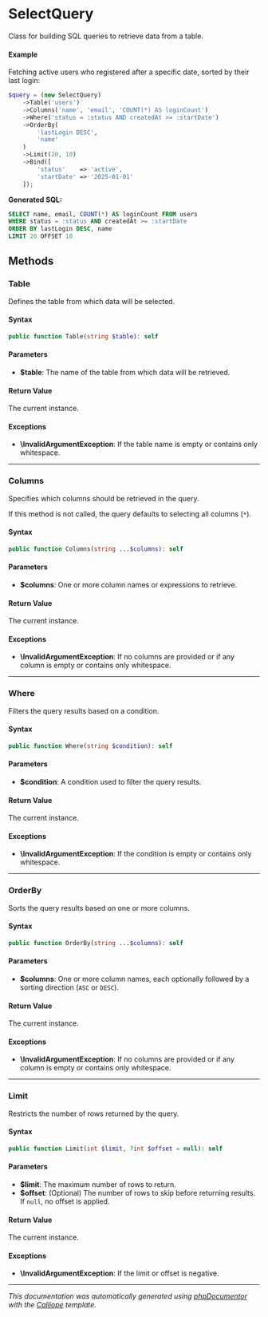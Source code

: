 # SelectQuery

Class for building SQL queries to retrieve data from a table.

#### Example

Fetching active users who registered after a specific date, sorted by their last login:

```php
$query = (new SelectQuery)
    ->Table('users')
    ->Columns('name', 'email', 'COUNT(*) AS loginCount')
    ->Where('status = :status AND createdAt >= :startDate')
    ->OrderBy(
        'lastLogin DESC',
        'name'
    )
    ->Limit(20, 10)
    ->Bind([
        'status'    => 'active',
        'startDate' => '2025-01-01'
    ]);
```

**Generated SQL:**
```sql
SELECT name, email, COUNT(*) AS loginCount FROM users
WHERE status = :status AND createdAt >= :startDate
ORDER BY lastLogin DESC, name
LIMIT 20 OFFSET 10
```

## Methods

### Table

Defines the table from which data will be selected.

#### Syntax

```php
public function Table(string $table): self
```

#### Parameters

- **$table**: The name of the table from which data will be retrieved.

#### Return Value

The current instance.

#### Exceptions

- **\InvalidArgumentException**: If the table name is empty or contains only whitespace.

---

### Columns

Specifies which columns should be retrieved in the query.

If this method is not called, the query defaults to selecting
all columns (`*`).

#### Syntax

```php
public function Columns(string ...$columns): self
```

#### Parameters

- **$columns**: One or more column names or expressions to retrieve.

#### Return Value

The current instance.

#### Exceptions

- **\InvalidArgumentException**: If no columns are provided or if any column is empty or contains only whitespace.

---

### Where

Filters the query results based on a condition.

#### Syntax

```php
public function Where(string $condition): self
```

#### Parameters

- **$condition**: A condition used to filter the query results.

#### Return Value

The current instance.

#### Exceptions

- **\InvalidArgumentException**: If the condition is empty or contains only whitespace.

---

### OrderBy

Sorts the query results based on one or more columns.

#### Syntax

```php
public function OrderBy(string ...$columns): self
```

#### Parameters

- **$columns**: One or more column names, each optionally followed by a sorting direction (`ASC` or `DESC`).

#### Return Value

The current instance.

#### Exceptions

- **\InvalidArgumentException**: If no columns are provided or if any column is empty or contains only whitespace.

---

### Limit

Restricts the number of rows returned by the query.

#### Syntax

```php
public function Limit(int $limit, ?int $offset = null): self
```

#### Parameters

- **$limit**: The maximum number of rows to return.
- **$offset**: (Optional) The number of rows to skip before returning results. If `null`, no offset is applied.

#### Return Value

The current instance.

#### Exceptions

- **\InvalidArgumentException**: If the limit or offset is negative.

---

*This documentation was automatically generated using [phpDocumentor](http://www.phpdoc.org/) with the [Calliope](https://github.com/DaphneWebFramework/Calliope) template.*
